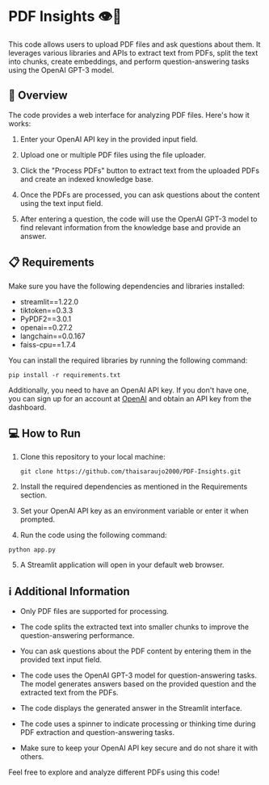 # PDF Insights 👁️📄

This code allows users to upload PDF files and ask questions about them. It leverages various libraries and APIs to extract text from PDFs, split the text into chunks, create embeddings, and perform question-answering tasks using the OpenAI GPT-3 model.

## 📝 Overview

The code provides a web interface for analyzing PDF files. Here's how it works:

1. Enter your OpenAI API key in the provided input field.

2. Upload one or multiple PDF files using the file uploader.

3. Click the "Process PDFs" button to extract text from the uploaded PDFs and create an indexed knowledge base.

4. Once the PDFs are processed, you can ask questions about the content using the text input field.

5. After entering a question, the code will use the OpenAI GPT-3 model to find relevant information from the knowledge base and provide an answer.

## 📋 Requirements

Make sure you have the following dependencies and libraries installed:

- streamlit==1.22.0
- tiktoken==0.3.3
- PyPDF2==3.0.1
- openai==0.27.2
- langchain==0.0.167
- faiss-cpu==1.7.4

You can install the required libraries by running the following command:
```
pip install -r requirements.txt
```

Additionally, you need to have an OpenAI API key. If you don't have one, you can sign up for an account at [OpenAI](https://openai.com/) and obtain an API key from the dashboard.

## 💻 How to Run

1. Clone this repository to your local machine:
    ```
    git clone https://github.com/thaisaraujo2000/PDF-Insights.git
    ```

2. Install the required dependencies as mentioned in the Requirements section.

3. Set your OpenAI API key as an environment variable or enter it when prompted.

4. Run the code using the following command:
```
python app.py
```

5. A Streamlit application will open in your default web browser.

## ℹ️ Additional Information

- Only PDF files are supported for processing.

- The code splits the extracted text into smaller chunks to improve the question-answering performance.

- You can ask questions about the PDF content by entering them in the provided text input field.

- The code uses the OpenAI GPT-3 model for question-answering tasks. The model generates answers based on the provided question and the extracted text from the PDFs.

- The code displays the generated answer in the Streamlit interface.

- The code uses a spinner to indicate processing or thinking time during PDF extraction and question-answering tasks.

- Make sure to keep your OpenAI API key secure and do not share it with others.

Feel free to explore and analyze different PDFs using this code!